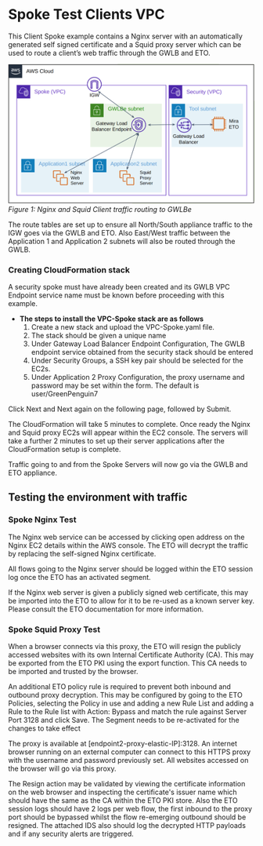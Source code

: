 # **Spoke Test Clients VPC**

This Client Spoke example contains a Nginx server with an automatically generated self signed certificate and a Squid proxy server which can be used to route a client’s web traffic through the GWLB and ETO.

![Figure 1: Client Spoke Architecture](images/clients_arch.png)
_Figure 1: Nginx and Squid Client traffic routing to GWLBe_

The route tables are set up to ensure all North/South appliance traffic to the IGW goes via the GWLB and ETO. Also East/West traffic between the Application 1 and Application 2 subnets will also be routed through the GWLB.

### Creating CloudFormation stack

A security spoke must have already been created and its GWLB VPC Endpoint service name must be known before proceeding with this example.

* **The steps to install the VPC-Spoke stack are as follows**
    1. Create a new stack and upload the VPC-Spoke.yaml file.
    2. The stack should be given a unique name
    3. Under Gateway Load Balancer Endpoint Configuration, The GWLB endpoint service obtained from the security stack should be entered
    4. Under Security Groups, a SSH key pair should be selected for the EC2s.
    5. Under Application 2 Proxy Configuration, the proxy username and password may be set within the form. The default is user/GreenPenguin7

Click Next and Next again on the following page, followed by Submit.

The CloudFormation will take 5 minutes to complete. Once ready the Nginx and Squid proxy EC2s will appear within the EC2 console. The servers will take a further 2 minutes to set up their server applications after the CloudFormation setup is complete.

Traffic going to and from the Spoke Servers will now go via the GWLB and ETO appliance.

## Testing the environment with traffic
### **Spoke Nginx Test**
The Nginx web service can be accessed by clicking open address on the Nginx EC2 details within the AWS console. The ETO will decrypt the traffic by replacing the self-signed Nginx certificate.

All flows going to the Nginx server should be logged within the ETO session log once the ETO has an activated segment.

If the Nginx web server is given a publicly signed web certificate, this may be imported into the ETO to allow for it to be re-used as a known server key. Please consult the ETO documentation for more information.

### **Spoke Squid Proxy Test**

When a browser connects via this proxy, the ETO will resign the publicly accessed websites with its own Internal Certificate Authority (CA). This may be exported from the ETO PKI using the export function. This CA needs to be imported and trusted by the browser.

An additional ETO policy rule is required to prevent both inbound and outbound proxy decryption. This may be configured by going to the ETO Policies, selecting the Policy in use and adding a new Rule List and adding a Rule to the Rule list with Action: Bypass and match the rule against Server Port 3128 and click Save. The Segment needs to be re-activated for the changes to take effect

The proxy is available at [endpoint2-proxy-elastic-IP]:3128. An internet browser running on an external computer can connect to this HTTPS proxy with the username and password previously set. All websites accessed on the browser will go via this proxy.

The Resign action may be validated by viewing the certificate information on the web browser and inspecting the certificate's issuer name which should have the same as the CA within the ETO PKI store. Also the ETO session logs should have 2 logs per web flow, the first inbound to the proxy port should be bypassed whilst the flow re-emerging outbound should be resigned. The attached IDS also should log the decrypted HTTP payloads and if any security alerts are triggered.
